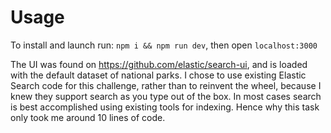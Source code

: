 # Usage

To install and launch run: `npm i && npm run dev`, then open `localhost:3000`

The UI was found on https://github.com/elastic/search-ui, and is loaded with the default dataset of national parks. I chose to use existing Elastic Search code for this challenge, rather than to reinvent the wheel, because I knew they support search as you type out of the box. In most cases search is best accomplished using existing tools for indexing. Hence why this task only took me around 10 lines of code. 